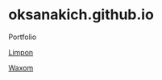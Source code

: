 # oksanakich.github.io
Portfolio


[Limpon](https://oksanakich.github.io/limbon/ "1st")


[Waxom](oksanakich.github.io/Waxom/ "2nd")
